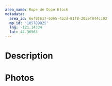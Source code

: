 ```yaml
---
area_name: Rope de Dope Block
metadata:
  area_id: 6ef9f617-6065-4b3d-81f8-205ef044cc92
  mp_id: '105789025'
  lng: -121.14334
  lat: 44.36563
---
```

# Description

# Photos

